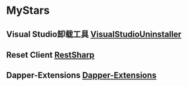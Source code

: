 # MyStars

## Visual Studio卸载工具 [VisualStudioUninstaller](https://github.com/Microsoft/VisualStudioUninstaller)
## Reset Client  [RestSharp](https://github.com/restsharp/RestSharp)
## Dapper-Extensions [Dapper-Extensions](https://github.com/tmsmith/Dapper-Extensions)

